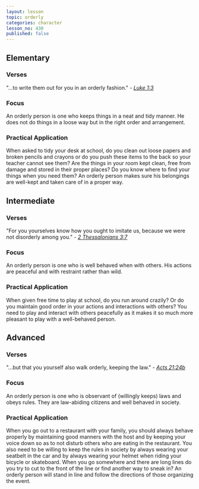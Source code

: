 ```yaml
---
layout: lesson
topic: orderly
categories: character
lesson_no: 430
published: false
---
```


## Elementary

### Verses 
"...to write them out for you in an orderly fashion." - _[Luke 1:3](http://online.recoveryversion.org/bibleverses.asp?fvid=1752&lvid=1752)_

### Focus
An orderly person is one who keeps things in a neat and tidy manner. He does not do things in a loose way but in the right order and arrangement.

### Practical Application
When asked to tidy your desk at school, do you clean out loose papers and broken pencils and crayons or do you push these items to the back so your teacher cannot see them? Are the things in your room kept clean, free from damage and stored in their proper places? Do you know where to find your things when you need them? An orderly person makes sure his belongings are well-kept and taken care of in a proper way.

## Intermediate

### Verses 
"For you yourselves know how you ought to imitate us, because we were not disorderly among you." - _[2 Thessalonians 3:7](http://online.recoveryversion.org/bibleverses.asp?fvid=6541&lvid=6541)_

### Focus
An orderly person is one who is well behaved when with others. His actions are peaceful and with restraint rather than wild.

### Practical Application
When given free time to play at school, do you run around crazily? Or do you maintain good order in your actions and interactions with others? You need to play and interact with others peacefully as it makes it so much more pleasant to play with a well-behaved person.

## Advanced

### Verses 
"...but that you yourself also walk orderly, keeping the law." - _[Acts 21:24b](http://online.recoveryversion.org/bibleverses.asp?fvid=4544&lvid=4544)_

### Focus
An orderly person is one who is observant of (willingly keeps) laws and obeys rules. They are law-abiding citizens and well behaved in society.

### Practical Application
When you go out to a restaurant with your family, you should always behave properly by maintaining good manners with the host and by keeping your voice down so as to not disturb others who are eating in the restaurant. You also need to be willing to keep the rules in society by always wearing your seatbelt in the car and by always wearing your helmet when riding your bicycle or skateboard. When you go somewhere and there are long lines do you try to cut to the front of the line or find another way to sneak in? An orderly person will stand in line and follow the directions of those organizing the event.
